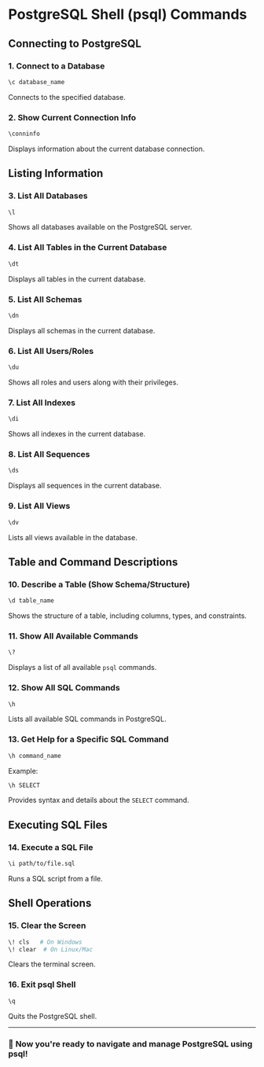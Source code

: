 # PostgreSQL Shell (psql) Commands

## Connecting to PostgreSQL

### 1. Connect to a Database

```sh
\c database_name
```

Connects to the specified database.

### 2. Show Current Connection Info

```sh
\conninfo
```

Displays information about the current database connection.

## Listing Information

### 3. List All Databases

```sh
\l
```

Shows all databases available on the PostgreSQL server.

### 4. List All Tables in the Current Database

```sh
\dt
```

Displays all tables in the current database.

### 5. List All Schemas

```sh
\dn
```

Displays all schemas in the current database.

### 6. List All Users/Roles

```sh
\du
```

Shows all roles and users along with their privileges.

### 7. List All Indexes

```sh
\di
```

Shows all indexes in the current database.

### 8. List All Sequences

```sh
\ds
```

Displays all sequences in the current database.

### 9. List All Views

```sh
\dv
```

Lists all views available in the database.

## Table and Command Descriptions

### 10. Describe a Table (Show Schema/Structure)

```sh
\d table_name
```

Shows the structure of a table, including columns, types, and constraints.

### 11. Show All Available Commands

```sh
\?
```

Displays a list of all available `psql` commands.

### 12. Show All SQL Commands

```sh
\h
```

Lists all available SQL commands in PostgreSQL.

### 13. Get Help for a Specific SQL Command

```sh
\h command_name
```

Example:

```sh
\h SELECT
```

Provides syntax and details about the `SELECT` command.

## Executing SQL Files

### 14. Execute a SQL File

```sh
\i path/to/file.sql
```

Runs a SQL script from a file.

## Shell Operations

### 15. Clear the Screen

```sh
\! cls   # On Windows
\! clear  # On Linux/Mac
```

Clears the terminal screen.

### 16. Exit psql Shell

```sh
\q
```

Quits the PostgreSQL shell.

---

### 🚀 **Now you're ready to navigate and manage PostgreSQL using psql!**
